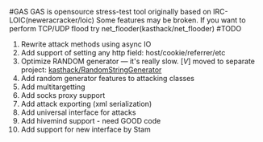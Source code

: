#GAS
GAS is opensource stress-test tool originally based on IRC-LOIC(neweracracker/loic)
Some features may be broken. If you want to perform TCP/UDP flood try net_flooder(kasthack/net_flooder)
#TODO
1. Rewrite attack methods using async IO
2. Add support of setting any http field: host/cookie/referrer/etc
3. Optimize RANDOM generator — it's really slow.	[_V_] moved to separate project: [kasthack/RandomStringGenerator](//github.com/kasthack/RandomStringGenerator)
4. Add random generator features to attacking classes
5. Add multitargetting
6. Add socks proxy support
7. Add attack exporting (xml serialization)
8. Add universal interface for attacks
9. Add hivemind support - need GOOD code
10. Add support for new interface by Stam
